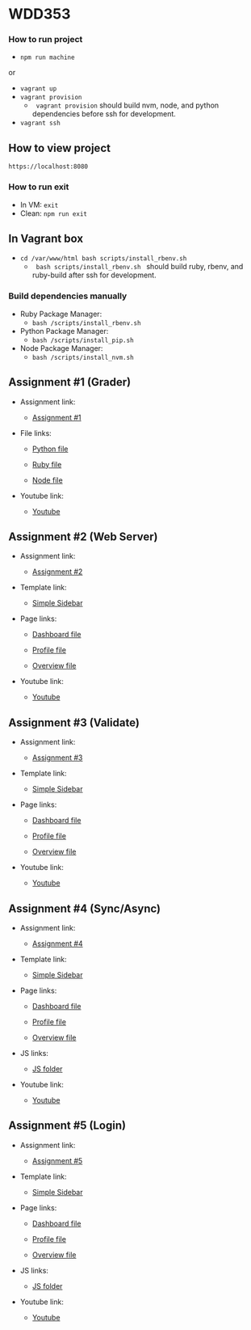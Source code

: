 # WDD353

### How to run project

- `npm run machine`

or

- `vagrant up`
- `vagrant provision`
  - <code> vagrant provision</code> should build nvm, node, and python dependencies before ssh for development.
- `vagrant ssh`

## How to view project

`https://localhost:8080`

### How to run exit

- In VM: `exit`
- Clean: `npm run exit`

## In Vagrant box

- `cd /var/www/html bash scripts/install_rbenv.sh`
  - <code> bash scripts/install_rbenv.sh </code> should build ruby, rbenv, and ruby-build after ssh for development.

### Build dependencies manually

- Ruby Package Manager:
  - `bash /scripts/install_rbenv.sh`
- Python Package Manager:
  - `bash /scripts/install_pip.sh`
- Node Package Manager:
  - `bash /scripts/install_nvm.sh`

## Assignment #1 (Grader)

- Assignment link:

  - [Assignment #1](wdd353-assignment1/)

- File links:

  - [Python file](wdd353-assignment1/example-python/assignment1.py)

  - [Ruby file](wdd353-assignment1/example-ruby/assignment1.rb)

  - [Node file](wdd353-assignment1/example-node/assignment1.js)

- Youtube link:

  - [Youtube](https://youtu.be/XxWceYX_8OY)

## Assignment #2 (Web Server)

- Assignment link:

  - [Assignment #2](wdd353-assignment2/)

- Template link:

  - [Simple Sidebar](https://startbootstrap.com/template/simple-sidebar)

- Page links:

  - [Dashboard file](wdd353-assignment2/dashboard.html)

  - [Profile file](wdd353-assignment2/profile.html)

  - [Overview file](wdd353-assignment2/overview.html)

- Youtube link:

  - [Youtube](https://youtu.be/qSBzYzwldw0)

## Assignment #3 (Validate)

- Assignment link:

  - [Assignment #3](wdd353-assignment3/)

- Template link:

  - [Simple Sidebar](https://startbootstrap.com/template/simple-sidebar)

- Page links:

  - [Dashboard file](wdd353-assignment3/views/dashboard.html)

  - [Profile file](wdd353-assignment3/views/profile.html)

  - [Overview file](wdd353-assignment3/views/overview.html)

- Youtube link:

  - [Youtube](https://youtu.be/GC5zj4qe558)

## Assignment #4 (Sync/Async)

- Assignment link:

  - [Assignment #4](wdd353-assignment4/)

- Template link:

  - [Simple Sidebar](https://startbootstrap.com/template/simple-sidebar)

- Page links:

  - [Dashboard file](wdd353-assignment4/views/dashboard.html)

  - [Profile file](wdd353-assignment4/views/profile.html)

  - [Overview file](wdd353-assignment4/views/overview.html)

- JS links:

  - [JS folder](wdd353-assignment4/public/js)

- Youtube link:

  - [Youtube](https://youtu.be/en9lDL2GhZ0)

## Assignment #5 (Login)

- Assignment link:

  - [Assignment #5](wdd353-assignment5/)

- Template link:

  - [Simple Sidebar](https://startbootstrap.com/template/simple-sidebar)

- Page links:

  - [Dashboard file](wdd353-assignment5/views/dashboard.html)

  - [Profile file](wdd353-assignment5/views/profile.html)

  - [Overview file](wdd353-assignment5/views/overview.html)

- JS links:

  - [JS folder](wdd353-assignment5/public/js)

- Youtube link:

  - [Youtube](https://youtu.be/sJLnk5CrzyA)
